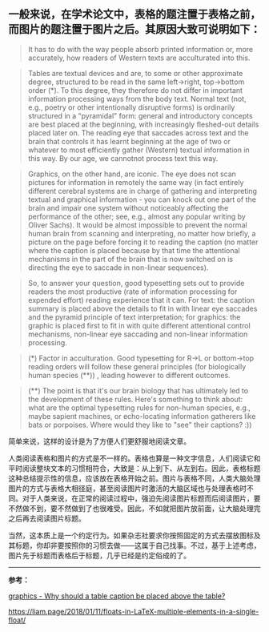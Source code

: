 ## 一般来说，在学术论文中，表格的题注置于表格之前，而图片的题注置于图片之后。其原因大致可说明如下：

> It has to do with the way people absorb printed information or, more accurately, how readers of Western texts are acculturated into this.

> Tables are textual devices and are, to some or other approximate degree, structured to be read in the same left->right, top->bottom order (*). To this degree, they therefore do not differ in important information processing ways from the body text. Normal text (not, e.g., poetry or other intentionally disruptive forms) is ordinarily structured in a "pyramidal" form: general and introductory concepts are best placed at the beginning, with increasingly fleshed-out details placed later on. The reading eye that saccades across text and the brain that controls it has learnt beginning at the age of two or whatever to most efficiently gather (Western) textual information in this way. By our age, we cannotnot process text this way.

> Graphics, on the other hand, are iconic. The eye does not scan pictures for information in remotely the same way (in fact entirely different cerebral systems are in charge of gathering and interpreting textual and graphical information - you can knock out one part of the brain and impair one system without noticeably affecting the performance of the other; see, e.g., almost any popular writing by Oliver Sachs). It would be almost impossible to prevent the normal human brain from scanning and interpreting, no matter how briefly, a picture on the page before forcing it to reading the caption (no matter where the caption is placed because by that time the attentional mechanisms in the part of the brain that is now switched on is directing the eye to saccade in non-linear sequences).

> So, to answer your question, good typesetting sets out to provide readers the most productive (rate of information processing for expended effort) reading experience that it can. For text: the caption summary is placed above the details to fit in with linear eye saccades and the pyramid principle of text interpretation; for graphics: the graphic is placed first to fit in with quite different attentional control mechanisms, non-linear eye saccading and non-linear information processing.

> (*) Factor in acculturation. Good typesetting for R->L or bottom->top reading orders will follow these general principles (for biologically human species (**)) , leading however to different outcomes.

> (**) The point is that it's our brain biology that has ultimately led to the development of these rules. Here's something to think about: what are the optimal typesetting rules for non-human species, e.g., maybe sapient machines, or echo-locating information gatherers like bats or porpoises. Where would they like to "see" their captions? :))

简单来说，这样的设计是为了方便人们更舒服地阅读文章。

人类阅读表格和图片的方式是不一样的。表格也算是一种文字信息，人们阅读它和平时阅读整块文本的习惯相符合，大致是：从上到下、从左到右。因此，表格标题这种总结提示性的信息，应该放在表格开始之前。图片与表格不同，人类大脑处理图片的方式与表格大相径庭，甚至阅读图片时激活的大脑区域也与处理表格时不同。对于人类来说，在正常的阅读过程中，强迫先阅读图片标题而后阅读图片，要不然做不到，要不然做到了也很难受。因此，不如就把图片放前面，让大脑处理完之后再去阅读图片标题。

当然，这本质上是一个约定行为。如果杂志社要求你按照固定的方式去摆放图标及其标题，你却非要按照你的习惯去做——这属于自己找事。不过，基于上述考虑，图片先于标题而表格后于标题，几乎已经是约定俗成的了。

---

**参考：**

[graphics - Why should a table caption be placed above the table?](https://tex.stackexchange.com/a/3253)

https://liam.page/2018/01/11/floats-in-LaTeX-multiple-elements-in-a-single-float/
